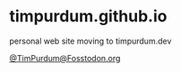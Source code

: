 # timpurdum.github.io
personal web site moving to timpurdum.dev

<a href="https://fosstodon.org/@TimPurdum" rel="me">@TimPurdum@Fosstodon.org</a>
